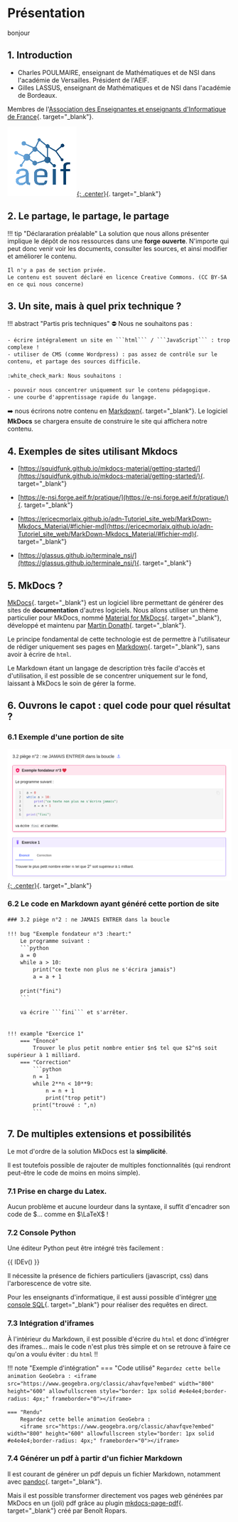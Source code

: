 # Présentation

bonjour

## 1. Introduction

- Charles POULMAIRE, enseignant de Mathématiques et de NSI dans l'académie de Versailles. Président de l'AEIF.
- Gilles LASSUS, enseignant de Mathématiques et de NSI dans l'académie de Bordeaux.

Membres de l'[Association des Enseignantes et enseignants d'Informatique de France](/AEIF/AEIF/){. target="_blank"}.

[![image](data/aeif_small.png){: .center}](https://aeif.fr/){. target="_blank"}




## 2. Le partage, le partage, le partage

!!! tip "Déclararation préalable"
    La solution que nous allons présenter implique le dépôt de nos ressources dans une **forge ouverte**. N'importe qui peut donc venir voir les documents, consulter les sources, et ainsi modifier et améliorer le contenu.

    Il n'y a pas de section privée.
    Le contenu est souvent déclaré en licence Creative Commons. (CC BY-SA en ce qui nous concerne)


## 3. Un site, mais à quel prix technique ?

!!! abstract "Partis pris techniques"
    :no_entry: Nous ne souhaitons pas : 

    - écrire intégralement un site en ```html``` / ```JavaScript``` : trop complexe !
    - utiliser de CMS (comme Wordpress) : pas assez de contrôle sur le contenu, et partage des sources difficile.

    :white_check_mark: Nous souhaitons :

    - pouvoir nous concentrer uniquement sur le contenu pédagogique.
    - une courbe d'apprentissage rapide du langage.


:arrow_right: nous écrirons notre contenu en [Markdown](https://fr.wikipedia.org/wiki/Markdown){. target="_blank"}. Le logiciel **MkDocs** se chargera ensuite de construire le site qui affichera notre contenu.


## 4. Exemples de sites utilisant Mkdocs

- [https://squidfunk.github.io/mkdocs-material/getting-started/](https://squidfunk.github.io/mkdocs-material/getting-started/){. target="_blank"}

- [https://e-nsi.forge.aeif.fr/pratique/](https://e-nsi.forge.aeif.fr/pratique/){. target="_blank"}

- [https://ericecmorlaix.github.io/adn-Tutoriel_site_web/MarkDown-Mkdocs_Material/#fichier-md](https://ericecmorlaix.github.io/adn-Tutoriel_site_web/MarkDown-Mkdocs_Material/#fichier-md){. target="_blank"}

- [https://glassus.github.io/terminale_nsi/](https://glassus.github.io/terminale_nsi/){. target="_blank"}


## 5. MkDocs ?

[MkDocs](https://www.mkdocs.org/){. target="_blank"} est un logiciel libre permettant de générer des sites de **documentation** d'autres logiciels. Nous allons utiliser un thème particulier pour MkDocs, nommé [Material for MkDocs](https://squidfunk.github.io/mkdocs-material/){. target="_blank"}, développé et maintenu par [Martin Donath](https://github.com/squidfunk){. target="_blank"}.


Le principe fondamental de cette technologie est de permettre à l'utilisateur de rédiger uniquement ses pages en [Markdown](https://fr.wikipedia.org/wiki/Markdown){. target="_blank"}, sans avoir à écrire de ```html```.

Le Markdown étant un langage de description très facile d'accès et d'utilisation, il est possible de se concentrer uniquement sur le fond, laissant à MkDocs le soin de gérer la forme.



## 6. Ouvrons le capot : quel code pour quel résultat ?

### 6.1 Exemple d'une portion de site 

[![image](data/ex1.png){: .center}](https://glassus.github.io/premiere_nsi/T1_Demarrer_en_Python/1.3_Boucle_while/cours/#32-piege-n2-ne-jamais-entrer-dans-la-boucle){. target="_blank"}

### 6.2 Le code en Markdown ayant généré cette portion de site

```
### 3.2 piège n°2 : ne JAMAIS ENTRER dans la boucle

!!! bug "Exemple fondateur n°3 :heart:"
    Le programme suivant :
    ```python
    a = 0
    while a > 10:
        print("ce texte non plus ne s'écrira jamais")
        a = a + 1
        
    print("fini") 
    ```

    va écrire ```fini``` et s'arrêter.


!!! example "Exercice 1"
    === "Énoncé"
        Trouver le plus petit nombre entier $n$ tel que $2^n$ soit supérieur à 1 milliard.
    === "Correction"
        ```python
        n = 1
        while 2**n < 10**9:
            n = n + 1
            print("trop petit")
        print("trouvé : ",n)
        ```

```

## 7. De multiples extensions et possibilités

Le mot d'ordre de la solution MkDocs est la **simplicité**.

Il est toutefois possible de rajouter de multiples fonctionnalités (qui rendront peut-être le code de moins en moins simple).

### 7.1 Prise en charge du Latex.

Aucun problème et aucune lourdeur dans la syntaxe, il suffit d'encadrer son code de $... comme en $\LaTeX$ !

### 7.2 Console Python

Une éditeur Python peut être intégré très facilement :

{{ IDEv() }}

Il nécessite la présence de fichiers particuliers (javascript, css) dans l'arborescence de votre site.

Pour les enseignants d'informatique, il est aussi possible d'intégrer [une console SQL](https://epithumia.github.io/mkdocs-sqlite-console/usage/#afficher-la-consoleide){. target="_blank"} pour réaliser des requêtes en direct.



### 7.3 Intégration d'iframes

À l'intérieur du Markdown, il est possible d'écrire du ```html``` et donc d'intégrer des iframes... mais le code n'est plus très simple et on se retrouve à faire ce qu'on a voulu éviter : du ```html``` !!

!!! note "Exemple d'intégration"
    === "Code utilisé"
        ```
        Regardez cette belle animation GeoGebra :
        <iframe src="https://www.geogebra.org/classic/ahavfqve?embed" width="800" height="600" allowfullscreen style="border: 1px solid #e4e4e4;border-radius: 4px;" frameborder="0"></iframe>
        ```

    === "Rendu"
        Regardez cette belle animation GeoGebra :
        <iframe src="https://www.geogebra.org/classic/ahavfqve?embed" width="800" height="600" allowfullscreen style="border: 1px solid #e4e4e4;border-radius: 4px;" frameborder="0"></iframe>




### 7.4 Générer un pdf à partir d'un fichier Markdown

Il est courant de générer un pdf depuis un fichier Markdown, notamment avec [pandoc](https://pandoc.org/demos.html){. target="_blank"}.

Mais il est possible transformer directement vos pages web générées par MkDocs en un (joli) pdf grâce au plugin [mkdocs-page-pdf](https://github.com/brospars/mkdocs-page-pdf){. target="_blank"} créé par Benoît Ropars. 